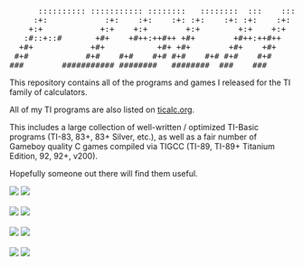<pre>
      :::::::::: ::::::::::: ::::::::   ::::::::  :::    ::: 
     :+:            :+:    :+:    :+: :+:    :+: :+:    :+:  
    +:+            +:+    +:+        +:+        +:+    +:+   
   :#::+::#       +#+    +#++:++#++ +#+        +#++:++#++    
  +#+            +#+           +#+ +#+        +#+    +#+     
 #+#            #+#    #+#    #+# #+#    #+# #+#    #+#      
###        ########### ########   ########  ###    ###       
</pre>

This repository contains all of the programs and games I released for the TI family of calculators.

All of my TI programs are also listed on <a href="http://www.ticalc.org/archives/files/authors/78/7869.html">ticalc.org</a>.

This includes a large collection of well-written / optimized TI-Basic programs (TI-83, 83+, 83+ Silver, etc.), as well as a fair number of Gameboy quality C games compiled via TIGCC (TI-89, TI-89+ Titanium Edition, 92, 92+, v200).

Hopefully someone out there will find them useful.

<img src="http://www.ticalc.org/archives/files/ss/463/46308.gif" />
<img src="http://www.ticalc.org/archives/files/ss/463/46307.gif" />
<br />
<br />

<img src="http://www.ticalc.org/archives/files/ss/701/70139.gif" />
<img src="http://www.ticalc.org/archives/files/ss/701/70141.gif" />
<br />
<br />

<img src="http://www.ticalc.org/archives/files/ss/712/71205.gif" />
<img src="http://www.ticalc.org/archives/files/ss/712/71208.gif" />
<br />
<br />

<img src="http://www.ticalc.org/archives/files/ss/402/40275.gif" />
<img src="http://www.ticalc.org/archives/files/ss/646/64626.gif" />

